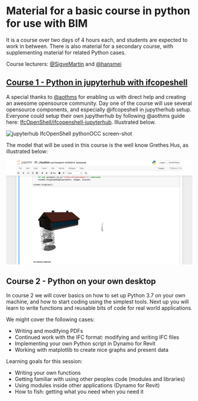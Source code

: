 # Material for a basic course in python for use with BIM

It is a course over two days of 4 hours each, and students are expected to work in between.
There is also material for a secondary course, with supplementing material for related Python cases.

Course lecturers: [@SigveMartin](https://github.com/SigveMartin) and [@hansmei](https://github.com/hansmei)

## [Course 1 - Python in jupyterhub with ifcopeshell](https://docs.google.com/presentation/d/1LzwajsTRZ9PBeWPUSh5I_WjQB7cSQaBMP1tNE8LgjVc/edit?usp=sharing)

A special thanks to [@aothms](https://github.com/aothms) for enabling us with direct help and creating an awesome opensource community. Day one of the course will use several opensource components, and especially @ifcopeshell in jupytherhub setup. Everyone could setup their own jupytherhub by following @aothms guide here: [IfcOpenShell/ifcopenshell-jupyterhub](https://github.com/IfcOpenShell/ifcopenshell-jupyterhub). Illustrated below.

![jupyterhub IfcOpenShell pythonOCC screen-shot](https://raw.githubusercontent.com/IfcOpenShell/ifcopenshell-jupyterhub/master/static/screenshot.png)

The model that will be used in this course is the well know Grethes Hus, as illustrated below:

![jupyterhub Grethes Hus screen-shot](/images/Grethes-Hus-in-jupyter.png)

## Course 2 - Python on your own desktop
In course 2 we will cover basics on how to set up Python 3.7 on your own machine, and how to start coding using the simplest tools. Next up you will learn to write functions and reusable bits of code for real world applications.

We might cover the following cases:
- Writing and modifying PDFs
- Continued work with the IFC format: modifying and writing IFC files
- Implementing your own Python script in Dynamo for Revit
- Working with matplotlib to create nice graphs and present data

Learning goals for this session:
- Writing your own functions
- Getting familiar with using other peoples code (modules and libraries)
- Using modules inside other applications (Dynamo for Revit)
- How to fish: getting what you need when you need it